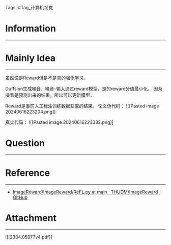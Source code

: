 Tags: #Tag_计算机视觉 
# Information
---


# Mainly Idea
---
虽然说是Reward但是不是真的强化学习。

Duffsion生成噪音，噪音-输入通过reward模型，是的reward分值最小化。
因为噪音是预测出来的结果，所以可以更新模型，

Reward是事前人工标注训练数据获取的结果。
论文伪代码：
![[Pasted image 20240616223204.png]]

真实代码：
![[Pasted image 20240616223332.png]]

# Question
---


# Reference
---
- [ImageReward/ImageReward/ReFL.py at main · THUDM/ImageReward · GitHub](https://github.com/THUDM/ImageReward/blob/main/ImageReward/ReFL.py)
# Attachment
---
![[2304.05977v4.pdf]]